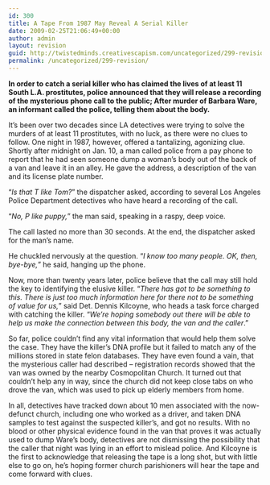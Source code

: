 ```yaml
---
id: 300
title: A Tape From 1987 May Reveal A Serial Killer
date: 2009-02-25T21:06:49+00:00
author: admin
layout: revision
guid: http://twistedminds.creativescapism.com/uncategorized/299-revision/
permalink: /uncategorized/299-revision/
---
```

<p class="dropcap-first">
  <strong>In order to catch a serial killer who has claimed the lives of at least 11 South L.A. prostitutes, police announced that they will release a recording of the mysterious phone call to the public; After murder of Barbara Ware, an informant called the police, telling them about the body.</strong>
</p>

It&#8217;s been over two decades since LA detectives were trying to solve the murders of at least 11 prostitutes, with no luck, as there were no clues to follow. One night in 1987, however, offered a tantalizing, agonizing clue. Shortly after midnight on Jan. 10, a man called police from a pay phone to report that he had seen someone dump a woman&#8217;s body out of the back of a van and leave it in an alley. He gave the address, a description of the van and its license plate number. 

&#8220;_Is that T like Tom?_&#8221; the dispatcher asked, according to several Los Angeles Police Department detectives who have heard a recording of the call.

&#8220;_No, P like puppy,_&#8221; the man said, speaking in a raspy, deep voice.

The call lasted no more than 30 seconds. At the end, the dispatcher asked for the man&#8217;s name.

He chuckled nervously at the question. &#8220;_I know too many people. OK, then, bye-bye,_&#8221; he said, hanging up the phone.

Now, more than twenty years later, police believe that the call may still hold the key to identifying the elusive killer. &#8220;_There has got to be something to this. There is just too much information here for there not to be something of value for us,_&#8221; said Det. Dennis Kilcoyne, who heads a task force charged with catching the killer. &#8220;_We&#8217;re hoping somebody out there will be able to help us make the connection between this body, the van and the caller_.&#8221;

So far, police couldn&#8217;t find any vital information that would help them solve the case. They have the killer&#8217;s DNA profile but it failed to match any of the millions stored in state felon databases. They have even found a vain, that the mysterious caller had described &#8211; registration records showed that the van was owned by the nearby Cosmopolitan Church. It turned out that couldn&#8217;t help any in way, since the church did not keep close tabs on who drove the van, which was used to pick up elderly members from home.

In all, detectives have tracked down about 10 men associated with the now-defunct church, including one who worked as a driver, and taken DNA samples to test against the suspected killer&#8217;s, and got no results. With no blood or other physical evidence found in the van that proves it was actually used to dump Ware&#8217;s body, detectives are not dismissing the possibility that the caller that night was lying in an effort to mislead police. And Kilcoyne is the first to acknowledge that releasing the tape is a long shot, but with little else to go on, he&#8217;s hoping former church parishioners will hear the tape and come forward with clues.